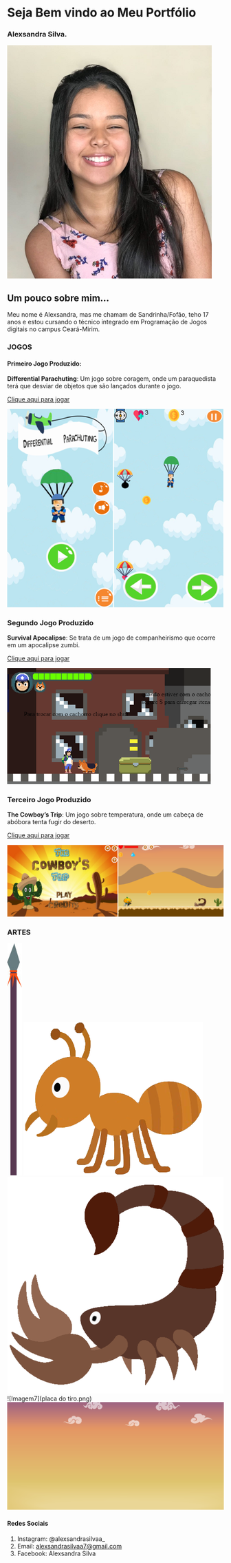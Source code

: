 # Seja Bem vindo ao Meu Portfólio
   
### Alexsandra Silva.
![Imagem1](fotoo1.png)

## Um pouco sobre mim...
Meu nome é Alexsandra, mas me chamam de Sandrinha/Fofão, teho 17 anos e estou cursando o técnico integrado em Programação de Jogos digitais no campus Ceará-Mirim.

### JOGOS
#### Primeiro Jogo Produzido:
**Differential Parachuting**: Um jogo sobre coragem, onde um paraquedista terá que desviar de objetos que são lançados durante o jogo.

[Clique aqui para jogar](https://armindaa.github.io/JogoDeParaquedismo/)

![Imagem2](paraquedas.png)


### Segundo Jogo Produzido
**Survival Apocalipse**: Se trata de um jogo de companheirismo que ocorre em um apocalipse zumbi.

[Clique aqui para jogar](https://pedoronn.github.io/Survival%20Apocalype/)

![Imagem3](zumbii.png)

### Terceiro Jogo Produzido
**The Cowboy’s Trip**: Um jogo sobre temperatura, onde um cabeça de abóbora tenta fugir do deserto.

[Clique aqui para jogar](https://armindaa.github.io/Cowboy/)

![Imagem4](cowboy.png)


### ARTES
![Imagem4](Lançaa.jpg)
![Imagem5](formigaa.png)
![Imagem6](escorpião.png)
![Imagem7](placa do tiro.png)
![Imagem8](bg.png)

#### Redes Sociais

1. Instagram: @alexsandrasilvaa_
2. Email: alexsandrasilvaa7@gmail.com
3. Facebook: Alexsandra Silva
